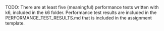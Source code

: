 TODO: There are at least five (meaningful) performance tests written with k6, included in the k6 folder. Performance test results are included in the PERFORMANCE_TEST_RESULTS.md that is included in the assignment template.